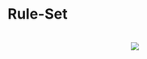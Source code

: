 # Rule-Set  
<h1 align="center">  
  <img src="https://user-images.githubusercontent.com/102421144/162578051-d65a0609-7fbc-4a1e-9dca-9a081639af79.png"

</h1>

